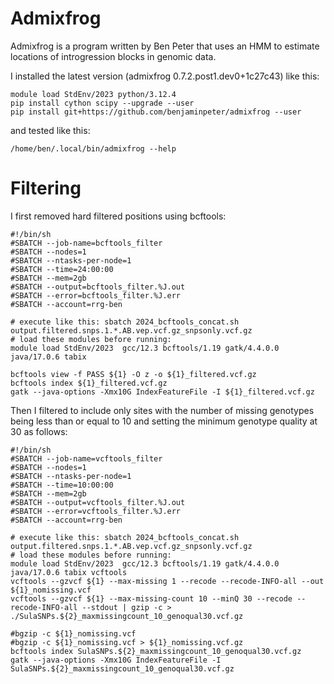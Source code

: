 # Admixfrog

Admixfrog is a program written by Ben Peter that uses an HMM to estimate locations of introgression blocks in genomic data.

I installed the latest version (admixfrog 0.7.2.post1.dev0+1c27c43) like this:
```
module load StdEnv/2023 python/3.12.4
pip install cython scipy --upgrade --user
pip install git+https://github.com/benjaminpeter/admixfrog --user
```

and tested like this:

```
/home/ben/.local/bin/admixfrog --help
```

# Filtering
I first removed hard filtered positions using bcftools:
```
#!/bin/sh
#SBATCH --job-name=bcftools_filter
#SBATCH --nodes=1
#SBATCH --ntasks-per-node=1
#SBATCH --time=24:00:00
#SBATCH --mem=2gb
#SBATCH --output=bcftools_filter.%J.out
#SBATCH --error=bcftools_filter.%J.err
#SBATCH --account=rrg-ben

# execute like this: sbatch 2024_bcftools_concat.sh output.filtered.snps.1.*.AB.vep.vcf.gz_snpsonly.vcf.gz
# load these modules before running:
module load StdEnv/2023  gcc/12.3 bcftools/1.19 gatk/4.4.0.0 java/17.0.6 tabix

bcftools view -f PASS ${1} -O z -o ${1}_filtered.vcf.gz
bcftools index ${1}_filtered.vcf.gz
gatk --java-options -Xmx10G IndexFeatureFile -I ${1}_filtered.vcf.gz
```
Then I filtered to include only sites with the number of missing genotypes being less than or equal to 10 and setting the minimum genotype quality at 30 as follows:

```
#!/bin/sh
#SBATCH --job-name=vcftools_filter
#SBATCH --nodes=1
#SBATCH --ntasks-per-node=1
#SBATCH --time=10:00:00
#SBATCH --mem=2gb
#SBATCH --output=vcftools_filter.%J.out
#SBATCH --error=vcftools_filter.%J.err
#SBATCH --account=rrg-ben

# execute like this: sbatch 2024_bcftools_concat.sh output.filtered.snps.1.*.AB.vep.vcf.gz_snpsonly.vcf.gz
# load these modules before running:
module load StdEnv/2023  gcc/12.3 bcftools/1.19 gatk/4.4.0.0 java/17.0.6 tabix vcftools
vcftools --gzvcf ${1} --max-missing 1 --recode --recode-INFO-all --out ${1}_nomissing.vcf
vcftools --gzvcf ${1} --max-missing-count 10 --minQ 30 --recode --recode-INFO-all --stdout | gzip -c >  ./SulaSNPs.${2}_maxmissingcount_10_genoqual30.vcf.gz

#bgzip -c ${1}_nomissing.vcf
#bgzip -c ${1}_nomissing.vcf > ${1}_nomissing.vcf.gz
bcftools index SulaSNPs.${2}_maxmissingcount_10_genoqual30.vcf.gz
gatk --java-options -Xmx10G IndexFeatureFile -I SulaSNPs.${2}_maxmissingcount_10_genoqual30.vcf.gz
```
